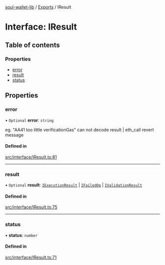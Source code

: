 [soul-wallet-lib](../README.md) / [Exports](../modules.md) / IResult

# Interface: IResult

## Table of contents

### Properties

- [error](IResult.md#error)
- [result](IResult.md#result)
- [status](IResult.md#status)

## Properties

### error

• `Optional` **error**: `string`

eg. "AA41 too little verificationGas" 
can not decode result | eth_call revert message

#### Defined in

[src/interface/IResult.ts:81](https://github.com/proofofsoulprotocol/soulwalletlib/blob/93d2029/src/interface/IResult.ts#L81)

___

### result

• `Optional` **result**: [`IExecutionResult`](IExecutionResult.md) \| [`IFailedOp`](IFailedOp.md) \| [`IValidationResult`](IValidationResult.md)

#### Defined in

[src/interface/IResult.ts:75](https://github.com/proofofsoulprotocol/soulwalletlib/blob/93d2029/src/interface/IResult.ts#L75)

___

### status

• **status**: `number`

#### Defined in

[src/interface/IResult.ts:71](https://github.com/proofofsoulprotocol/soulwalletlib/blob/93d2029/src/interface/IResult.ts#L71)
